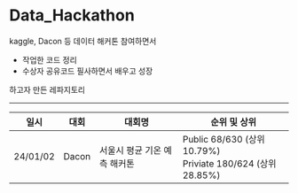 # Data_Hackathon
kaggle, Dacon 등 데이터 해커톤 참여하면서 

- 작업한 코드 정리
- 수상자 공유코드 필사하면서 배우고 성장

하고자 만든 레파지토리

---
| 일시 | 대회  | 대회명  | 순위 및 상위  |
|----|---|---|---|
| 24/01/02 | Dacon  | 서울시 평균 기온 예측 해커톤  | Public 68/630 (상위 10.79%)</br> Priviate 180/624 (상위 28.85%) | 
